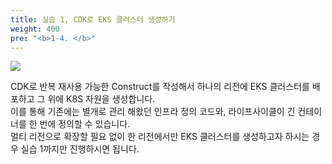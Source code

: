 ```yaml
---
title: 실습 1, CDK로 EKS 클러스터 생성하기
weight: 400
pre: "<b>1-4. </b>"
---
```


![](/images/20-single-region/intro.svg)

CDK로 반복 재사용 가능한 Construct를 작성해서 하나의 리전에 EKS 클러스터를 배포하고 그 위에 K8S 자원을 생성합니다.  
이를 통해 기존에는 별개로 관리 해왔던 인프라 정의 코드와, 라이프사이클이 긴 컨테이너를 한 번에 정의할 수 있습니다.  
멀티 리전으로 확장할 필요 없이 한 리전에서만 EKS 클러스터를 생성하고자 하시는 경우 실습 1까지만 진행하시면 됩니다.